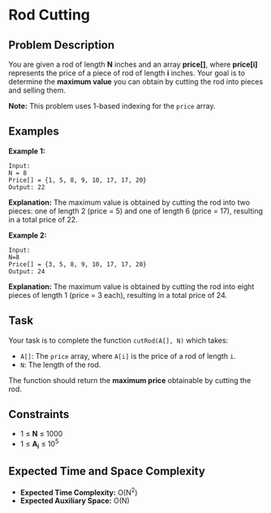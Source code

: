 # Rod Cutting

## Problem Description

You are given a rod of length **N** inches and an array **price[]**, where **price[i]** represents the price of a piece of rod of length **i** inches. Your goal is to determine the **maximum value** you can obtain by cutting the rod into pieces and selling them.

**Note:** This problem uses 1-based indexing for the `price` array.

## Examples

**Example 1:**

```
Input:
N = 8
Price[] = {1, 5, 8, 9, 10, 17, 17, 20}
Output: 22 
```
**Explanation:** The maximum value is obtained by cutting the rod into two pieces: one of length 2 (price = 5) and one of length 6 (price = 17), resulting in a total price of 22.

**Example 2:**

```
Input:
N=8
Price[] = {3, 5, 8, 9, 10, 17, 17, 20}
Output: 24
```
**Explanation:** The maximum value is obtained by cutting the rod into eight pieces of length 1 (price = 3 each), resulting in a total price of 24.

## Task

Your task is to complete the function `cutRod(A[], N)` which takes:

* `A[]`: The `price` array, where `A[i]` is the price of a rod of length `i`.
* `N`: The length of the rod.

The function should return the **maximum price** obtainable by cutting the rod.

## Constraints

* 1 ≤ **N** ≤ 1000
* 1 ≤ **A<sub>i</sub>** ≤ 10<sup>5</sup>

## Expected Time and Space Complexity

* **Expected Time Complexity:** O(N<sup>2</sup>)
* **Expected Auxiliary Space:** O(N)
``` 
